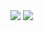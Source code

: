 <img src="https://img.shields.io/badge/Figma-F24E1E?style=for-the-badge&logo=figma&logoColor=white" />                           
<img src="https://img.shields.io/badge/Framer-black?style=for-the-badge&logo=framer&logoColor=blue" />                           

<!--
**romanr/romanr** is a ✨ _special_ ✨ repository because its `README.md` (this file) appears on your GitHub profile.

Here are some ideas to get you started:

- 🔭 I’m currently working on ...
- 🌱 I’m currently learning ...
- 👯 I’m looking to collaborate on ...
- 🤔 I’m looking for help with ...
- 💬 Ask me about ...
- 📫 How to reach me: ...
- 😄 Pronouns: ...
- ⚡ Fun fact: ...
-->
